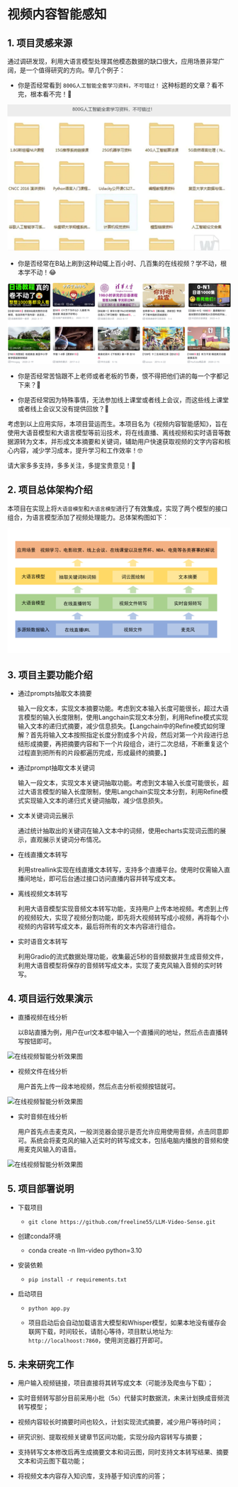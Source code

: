 # 视频内容智能感知

## 1. 项目灵感来源

通过调研发现，利用大语言模型处理其他模态数据的缺口很大，应用场景非常广阔，是一个值得研究的方向。举几个例子：

- 你是否经常看到 `800G人工智能全套学习资料，不可错过！` 这种标题的文章？看不完，根本看不完！🫠

![海量离线学习资料](sources/learn.png)

- 你是否经常在B站上刷到这种动辄上百小时、几百集的在线视频？学不动，根本学不动！😂

![海量在线学习资料](sources/course.png)

- 你是否经常苦恼跟不上老师或者老板的节奏，恨不得把他们讲的每一个字都记下来？🤔

- 你是否经常因为特殊事情，无法参加线上课堂或者线上会议，而这些线上课堂或者线上会议又没有提供回放？🥲

考虑到以上应用实际，本项目营运而生。本项目名为《视频内容智能感知》，旨在使用大语音模型和大语言模型等前沿技术，将在线直播、离线视频和实时语音等数据源转为文本，并形成文本摘要和关键词，辅助用户快速获取视频的文字内容和核心内容，减少学习成本，提升学习和工作效率！🤓

请大家多多支持，多多关注，多提宝贵意见！🤗

## 2. 项目总体架构介绍

本项目在实现上将`大语音模型`和`大语言模型`进行了有效集成，实现了两个模型的接口组合，为语言模型添加了视频处理能力。总体架构图如下：

![项目总体架构图](sources/framework.jpg)

## 3. 项目主要功能介绍

- 通过prompts抽取文本摘要

    输入一段文本，实现文本摘要功能。考虑到文本输入长度可能很长，超过大语言模型的输入长度限制，使用Langchain实现文本分割，利用Refine模式实现输入文本的递归式摘要，减少信息损失。【Langchain中的Refine模式如何理解？首先将输入文本按照指定长度分割成多个片段，然后对第一个片段进行总结形成摘要，再把摘要内容和下一个片段组合，进行二次总结，不断重复这个过程直到把所有的片段都遍历完成，形成最终的摘要。】

- 通过prompt抽取文本关键词	

    输入一段文本，实现文本关键词抽取功能。考虑到文本输入长度可能很长，超过大语言模型的输入长度限制，使用Langchain实现文本分割，利用Refine模式实现输入文本的递归式关键词抽取，减少信息损失。

- 文本关键词词云展示	

    通过统计抽取出的关键词在输入文本中的词频，使用echarts实现词云图的展示，直观展示关键词分布情况。

- 在线直播文本转写	

    利用streallink实现在线直播文本转写，支持多个直播平台。使用时仅需输入直播间地址，即可后台通过接口访问直播内容并转写成文本。

- 离线视频文本转写	

    利用大语音模型实现音频文本转写功能，支持用户上传本地视频。考虑到上传的视频较大，实现了视频分割功能，即先将大视频转写成小视频，再将每个小视频的内容转写成文本，最后将所有的文本内容进行组合。

- 实时语音文本转写	
    
    利用Gradio的流式数据处理功能，收集最近5秒的音频数据并生成音频文件，利用大语音模型将保存的音频转写成文本，实现了麦克风输入音频的实时转写。

## 4. 项目运行效果演示

- 直播视频在线分析

  以B站直播为例，用户在url文本框中输入一个直播间的地址，然后点击直播转写按钮即可。

![在线视频智能分析效果图](sources/online.png)

- 视频文件在线分析

  用户首先上传一段本地视频，然后点击分析视频按钮就可。

![在线视频智能分析效果图](sources/video.png)

- 实时音频在线分析

  用户首先点击麦克风，一般浏览器会提示是否允许应用使用音频，点击同意即可。系统会将麦克风的输入近实时的转写成文本，包括电脑内播放的音频和使用麦克风输入的语音。

![在线视频智能分析效果图](sources/microphone.png)

## 5. 项目部署说明

- 下载项目

  - `git clone https://github.com/freeline55/LLM-Video-Sense.git`

- 创建conda环境
  
  - conda create -n llm-video python=3.10
  
- 安装依赖

  - `pip install -r requirements.txt`

- 启动项目

  - `python app.py`

  - 项目启动后会自动加载语言大模型和Whisper模型，如果本地没有缓存会联网下载，时间较长，请耐心等待，项目默认地址为: `http://localhoost:7860`，使用浏览器打开即可。

## 5. 未来研究工作

- 用户输入视频链接，项目直接将其转写成文本（可能涉及爬虫与下载）；

- 实时音频转写部分目前采用小批（5s）代替实时数据流，未来计划换成音频流转写模型；

- 视频内容较长时摘要时间也较久，计划实现流式摘要，减少用户等待时间；

- 研究识别、提取视频关键章节区间功能，实现分段内容转写与摘要；

- 支持转写文本修改后再生成摘要文本和词云图，同时支持文本转写结果、摘要文本和词云图下载功能；

- 将视频文本内容存入知识库，支持基于知识库的问答；